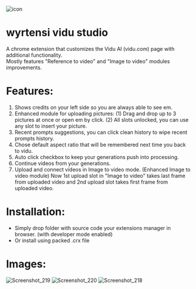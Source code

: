 ![icon](https://github.com/user-attachments/assets/7d443a45-c11a-493c-b1c8-b8480c67124f)

# wyrtensi vidu studio
A chrome extension that customizes the Vidu AI (vidu.com) page with additional functionality.<br> Mostly features "Reference to video" and "Image to video" modules improvements.
# Features:
1. Shows credits on your left side so you are always able to see em.
2. Enhanced module for uploading pictures: (1) Drag and drop up to 3 pictures at once or open em by click. (2) All slots unlocked, you can use any slot to insert your picture.
3. Recent prompts suggestions, you can click clean history to wipe recent prompts history.
4. Chose default aspect ratio that will be remembered next time you back to vidu.
5. Auto click checkbox to keep your generations push into processing.
6. Continue videos from your generations.
7. Upload and connect videos in Image to video mode. (Enhanced Image to video module)
Now 1st upload slot in "Image to video" takes last frame from uploaded video and 2nd upload slot takes first frame from uploaded video.


# Installation:
- Simply drop folder with source code your extensions manager in browser. (with developer mode enabled)
- Or install using packed .crx file

# Images:
![Screenshot_219](https://github.com/user-attachments/assets/d633d715-0b67-4cb7-aa13-28db9b9b9c65)
![Screenshot_220](https://github.com/user-attachments/assets/d8971577-4276-49c4-8a89-9d4c83d33a11)
![Screenshot_218](https://github.com/user-attachments/assets/696ab03e-65fe-4a68-bd6e-6f4b0d9a9b87)
